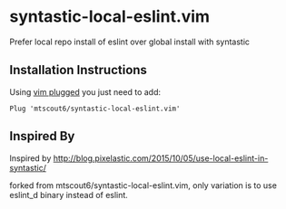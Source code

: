 # syntastic-local-eslint.vim

Prefer local repo install of eslint over global install with syntastic

Installation Instructions
-------------------------

Using [vim plugged](https://github.com/junegunn/vim-plug) you just need to add:

```
Plug 'mtscout6/syntastic-local-eslint.vim'
```

Inspired By
-----------

Inspired by http://blog.pixelastic.com/2015/10/05/use-local-eslint-in-syntastic/

forked from mtscout6/syntastic-local-eslint.vim, only variation is to use eslint_d binary instead of eslint.

